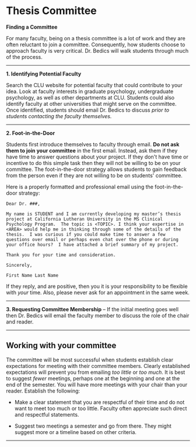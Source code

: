 # Thesis Committee

**Finding a Committee**

For many faculty, being on a thesis committee is a lot of work and they are often reluctant to join a committee. Consequently, how students choose to approach faculty is very critical. Dr. Bedics will walk students through much of the process. 

___

**1. Identifying Potential Faculty**

Search the CLU website for potential faculty that could contribute to your idea.  Look at faculty interests in graduate psychology, undergraduate psychology, as well as other departments at CLU.  Students could also identify faculty at other universities that might serve on the committee.  Once identified, students should email Dr. Bedics to discuss *prior to students contacting the faculty themselves.*

___

**2.	Foot-in-the-Door** 

Students first introduce themselves to faculty through email.  **Do not ask them to join your committee** in the first email.  Instead, ask them if they have time to answer questions about your project. If they don't have time or incentive to do this simple task then they will not be willing to be on your committee. The foot-in-the-door strategy allows students to gain feedback from the person even if they are not willing to be on students' committee.  

Here is a properly formatted and professional email using the foot-in-the-door strategy:

```
Dear Dr. ###,

My name is STUDENT and I am currently developing my master’s thesis project at California Lutheran University in the MS Clinical Psychology Program.  The topic is <TOPIC>. I think your expertise in <AREA> would help me in thinking through some of the details of the thesis.  I was curious if you could make time to answer a few questions over email or perhaps even chat over the phone or during your office hours?  I have attached a brief summary of my project.

Thank you for your time and consideration.

Sincerely,

First Name Last Name
```

If they reply, and are positive, then you it is your responsibility to be flexible with *your* time.  Also, please never ask for an appointment in the same week.  

___

**3.	Requesting Committee Membership** – If the initial meeting goes well then Dr. Bedics will email the faculty member to discuss the role of the chair and reader.  

___

## Working with your committee

The committee will be most successful when students establish clear expectations for meeting with their committee members.  Clearly established expectations will prevent you from emailing *too little* or *too much*. It is best to suggest *fewer* meetings, perhaps one at the beginning and one at the end of the semester. You will have more meetings with your chair than your reader.  Establish the following:
  
  * Make a clear statement that you are respectful of their time and do not want to meet too much or too little.  Faculty often appreciate such direct and respectful statements. 
  
  * Suggest two meetings a semester and go from there.  They might suggest more or a timeline based on other criteria.

___











